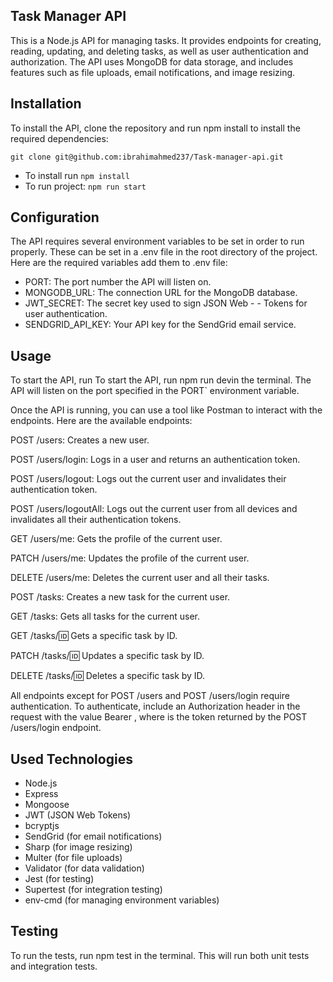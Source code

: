 
## Task Manager API

This is a Node.js API for managing tasks. It provides endpoints for creating, reading, updating, and deleting tasks, as well as user authentication and authorization. The API uses MongoDB for data storage, and includes features such as file uploads, email notifications, and image resizing.
## Installation

To install the API, clone the repository and run npm install to install the required dependencies:

`git clone git@github.com:ibrahimahmed237/Task-manager-api.git`

- To install run `npm install`
- To run project: `npm run start`
## Configuration

The API requires several environment variables to be set in order to run properly. These can be set in a .env file in the root directory of the project. Here are the required variables add them to .env file:


- PORT: The port number the API will listen on.
- MONGODB_URL: The connection URL for the MongoDB database.
- JWT_SECRET: The secret key used to sign JSON Web - - Tokens for user authentication.
- SENDGRID_API_KEY: Your API key for the SendGrid email service.
## Usage

To start the API, run To start the API, run npm run devin the terminal. The API will listen on the port specified in the PORT` environment variable.

Once the API is running, you can use a tool like Postman to interact with the endpoints. Here are the available endpoints:

POST /users: Creates a new user.

POST /users/login: Logs in a user and returns an authentication token.

POST /users/logout: Logs out the current user and invalidates their authentication token.

POST /users/logoutAll: Logs out the current user from all devices and invalidates all their authentication tokens.

GET /users/me: Gets the profile of the current user.

PATCH /users/me: Updates the profile of the current user.

DELETE /users/me: Deletes the current user and all their tasks.

POST /tasks: Creates a new task for the current user.

GET /tasks: Gets all tasks for the current user.

GET /tasks/:id: Gets a specific task by ID.

PATCH /tasks/:id: Updates a specific task by ID.

DELETE /tasks/:id: Deletes a specific task by ID.

All endpoints except for POST /users and POST /users/login require authentication. To authenticate, include an Authorization header in the request with the value Bearer <authentication-token>, where <authentication-token> is the token returned by the POST /users/login endpoint.
## Used Technologies

- Node.js
- Express
- Mongoose
- JWT (JSON Web Tokens)
- bcryptjs
- SendGrid (for email notifications)
- Sharp (for image resizing)
- Multer (for file uploads)
- Validator (for data validation)
- Jest (for testing)
- Supertest (for integration testing)
- env-cmd (for managing environment variables)
## Testing

To run the tests, run npm test in the terminal. This will run both unit tests and integration tests.
